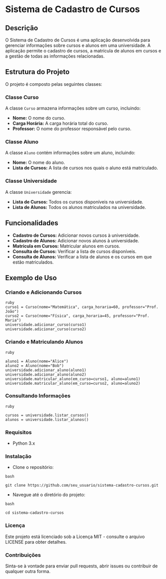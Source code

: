 # Sistema de Cadastro de Cursos

## Descrição

O Sistema de Cadastro de Cursos é uma aplicação desenvolvida para gerenciar informações sobre cursos e alunos em uma universidade. A aplicação permite o cadastro de cursos, a matrícula de alunos em cursos e a gestão de todas as informações relacionadas.

## Estrutura do Projeto

O projeto é composto pelas seguintes classes:

### Classe Curso

A classe `Curso` armazena informações sobre um curso, incluindo:
- **Nome:** O nome do curso.
- **Carga Horária:** A carga horária total do curso.
- **Professor:** O nome do professor responsável pelo curso.

### Classe Aluno

A classe `Aluno` contém informações sobre um aluno, incluindo:
- **Nome:** O nome do aluno.
- **Lista de Cursos:** A lista de cursos nos quais o aluno está matriculado.

### Classe Universidade

A classe `Universidade` gerencia:
- **Lista de Cursos:** Todos os cursos disponíveis na universidade.
- **Lista de Alunos:** Todos os alunos matriculados na universidade.

## Funcionalidades

- **Cadastro de Cursos:** Adicionar novos cursos à universidade.
- **Cadastro de Alunos:** Adicionar novos alunos à universidade.
- **Matrícula em Cursos:** Matricular alunos em cursos.
- **Consulta de Cursos:** Verificar a lista de cursos disponíveis.
- **Consulta de Alunos:** Verificar a lista de alunos e os cursos em que estão matriculados.

## Exemplo de Uso

### Criando e Adicionando Cursos

```
ruby
curso1 = Curso(nome="Matemática", carga_horaria=60, professor="Prof. João")
curso2 = Curso(nome="Física", carga_horaria=45, professor="Prof. Maria")
universidade.adicionar_curso(curso1)
universidade.adicionar_curso(curso2)
```

### Criando e Matriculando Alunos

```
ruby

aluno1 = Aluno(nome="Alice")
aluno2 = Aluno(nome="Bob")
universidade.adicionar_aluno(aluno1)
universidade.adicionar_aluno(aluno2)
universidade.matricular_aluno(em_curso=curso1, aluno=aluno1)
universidade.matricular_aluno(em_curso=curso2, aluno=aluno2)
```

### Consultando Informações

```
ruby

cursos = universidade.listar_cursos()
alunos = universidade.listar_alunos()

```

### Requisitos

 - Python 3.x

### Instalação

 - Clone o repositório:

```
bash

git clone https://github.com/seu_usuario/sistema-cadastro-cursos.git
```

- Navegue até o diretório do projeto:

```
bash

cd sistema-cadastro-cursos
```


### Licença

Este projeto está licenciado sob a Licença MIT - consulte o arquivo LICENSE para obter detalhes.

### Contribuições

Sinta-se à vontade para enviar pull requests, abrir issues ou contribuir de qualquer outra forma.

